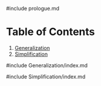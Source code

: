 #include prologue.md

# Table of Contents

1. [Generalization](#generalization)
2. [Simplification](#simplification)

#include Generalization/index.md

#include Simplification/index.md
